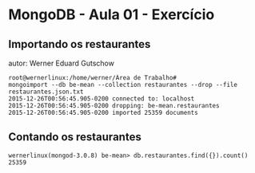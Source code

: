 # MongoDB - Aula 01 - Exercício


## Importando os restaurantes

autor: Werner Eduard Gutschow

```
root@wernerlinux:/home/werner/Área de Trabalho#
mongoimport --db be-mean --collection restaurantes --drop --file restaurantes.json.txt
2015-12-26T00:56:45.905-0200 connected to: localhost
2015-12-26T00:56:45.905-0200 dropping: be-mean.restaurantes
2015-12-26T00:56:45.905-0200 imported 25359 documents
```

## Contando os restaurantes

```
wernerlinux(mongod-3.0.8) be-mean> db.restaurantes.find({}).count()
25359
```
